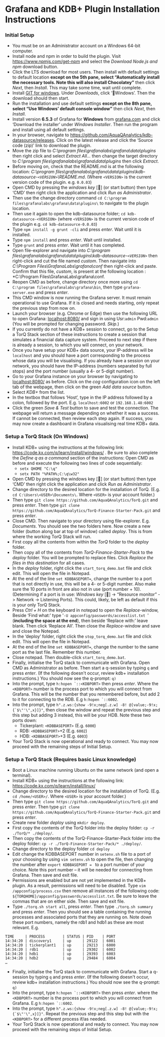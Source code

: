 # Grafana and KDB+ Plugin Installation Instructions

### Initial Setup

- You must be on an Administrator account on a Windows 64-bit computer.
- Install node and npm in order to build the plugin. Visit https://www.npmjs.com/get-npm and select the *Download Node.js and npm* download button.
- Click the LTS download for most users. Then install with default settings to default location **except on the 5th pane, select “Automatically install the necessary tools. Note this will also install Chocolatey”** then click *Next*, then *Install*. This may take some time, wait until complete.
- Install [GIT for windows](https://git-scm.com/downloads). Under *Downloads*, click ‘Windows’. Then the download should then start.
- Run the installation and use default settings **except on the 8th pane, select “Use Windows’ default console window”** then click *Next*, then *Install*.
- Install version **6.5.3** of Grafana for **Windows** from [grafana.com](https://grafana.com/grafana/download/6.5.3?platform=windows) and click ‘Download the installer’ under *Windows Installer*. Then run the program and install using all default settings. 
- In your browser, navigate to https://github.com/AquaQAnalytics/kdb-datasource/releases. Click on the latest release and click the ‘Source code (zip)’ link to download the plugin.
- Move the zip file to *C:\program files\grafanalabs\grafana\data\plugins* then right click and select *Extract All…* then change the target directory to *C:\program files\grafanalabs\grafana\data\plugins* then click *Extract*.
- Before moving on, check that the README.md is at the following location: *C:\program files\grafanalabs\grafana\data\plugins\kdb-datasource-`<VERSION>`\README.md*. (Where `<VERSION>` is the current version code of the plugin. e.g. `0.0.03`)
- Open CMD by pressing the *windows key* [] (or start button) then type ‘CMD’ then right click the application and click *Run as Administrator*.
- Then use the change directory command `cd C:\program files\grafanalabs\grafana\data\plugins\` to navigate to the plugin location. 
- Then use it again to open the kdb-datasource folder; `cd kdb-datasource-<VERSION>` (where `<VERSION>` is the current version code of the plugin e.g. `cd kdb-datasource-0.0.03`)
- Type `npm install -g grunt -cli` and press *enter*. Wait until it is installed.
- Type `npm install` and press *enter*. Wait until installed.
- Type `grunt` and press *enter*. Wait until it has completed.
- Open file-explorer and navigate into *C:\program files\grafanalabs\grafana\data\plugins\kdb-datasource-`<VERSION>`* then right-click and cut the file named *custom*. Then navigate into *C:\Program Files\GrafanaLabs\grafana\conf* then right-click and paste. Confirm that this file, *custom*, is present at the following location : *C:\Program Files\GrafanaLabs\grafana\conf\.
- Reopen CMD as before, change directory once more using `cd C:\program files\grafanalabs\grafana\bin`, then type `grafana-server.exe` and press *enter*.
- This CMD window is now running the Grafana server. It must remain operational to use Grafana. If it is closed and needs starting, only repeat the previous step from now on.
- Launch your browser (e.g. Chrome or Edge) then use the following URL to open Grafana: [localhost:8080/](localhost:8080/) and sign in using Usr:`admin` Pwd:`admin` (You will be prompted for changing password. *Skip*.)
- If you currently do not have a KDB+ session to connect, go to the Setup a TorQ Stack section of these instructions to create a session that simulates a financial data capture system. Proceed to next step if there is already a session, to which you will connect, on your network.
- Once you have setup your KDB+ data source, your IP-address will be `localhost` and you should have a port corresponding to the process whose data you will be visualising. If you already have a session on your network, you should have the IP-address (numbers separated by full stops) and the port number (usually a 4- or 5-digit number).
- Go to your Grafana instance on your browser by navigating to [localhost:8080/](localhost:8080/) as before. Click on the *cog* configuration icon on the left tab of the webpage, then click on the green *Add data source* button.
- Select *KDB+* from the list.
- In the textbox that follows ‘Host’, type in the IP address followed by a colon, followed by the port. E.g. `localhost:6002` or `192.168.1.48:6002`
- Click the green *Save & Test* button to save and test the connection. The webpage will return a message depending on whether it was a success. If cannot be connected, then review each step again. If success, you may now create a dashboard in Grafana visualising real time KDB+ data.

### Setup a TorQ Stack (On Windows)

- Install KDB+ using the instructions at the following link: https://code.kx.com/q/learn/install/windows/ . Be sure to also complete the *Define q as a command* section of the instructions: Open CMD as before and execute the following two lines of code sequentially:
  - `setx QHOME "C:\q"`
  - `setx PATH "%PATH%;C:\q\w32"`
- Open CMD by pressing the windows key [] (or start button) then type ‘CMD’ then right click the application and click *Run as Administrator*.
- Change directory to the desired location for the installation of TorQ. (E.g. `cd C:\Users\<USER>\Documents\`. Where `<USER>` is your account folder.)
- Then type `git clone https://github.com/AquaQAnalytics/TorQ.git` and press *enter*. Then type `git clone https://github.com/AquaQAnalytics/TorQ-Finance-Starter-Pack.git` and press *enter*.
- Close CMD. Then navigate to your directory using file-explorer. E.g. *Documents*. You should see the two folders here. Now create a new folder (button along bar at top of window) called *deploy*. This is from where the working TorQ Stack will run.
- First copy all the contents from within the *TorQ* folder to the *deploy* folder.
- Then copy all of the contents from *TorQ-Finance-Starter-Pack* to the *deploy* folder. You will be prompted to replace files. Click *Replace the files in this destination* for all cases.
- In the *deploy* folder, right click the `start_torq_demo.bat` file and click edit. This will open the file in Notepad.
- At the end of the line `set KDBBASEPORT=`, change the number to a port that is not directly in use, this will be a 4- or 5-digit number. Also make sure the 10 ports in front are also not in use (port number + 10). (Determining if a port is in use: *Windows key* [] -> “Resource monitor” -> Network -> Listening Ports). This could, likely, be left as default if this is your only TorQ Stack.
- Press *Ctrl + H* on the keyboard in notepad to open the *Replace*-window, Beside ‘Find what:’ type '`-U appconfig/passwords/accesslist.txt `' (**including the space at the end**), then beside ‘Replace with:’ leave blank. Then click ‘Replace All’. Then close the *Replace*-window and save and close the Notepad.
- In the ‘deploy’ folder, right click the `stop_torq_demo.bat` file and click edit. This will open the file in Notepad.
- At the end of the line `set KDBBASEPORT=`, change the number to the same port as the last file. Remember this number.
- Close notepad. Then double-click `start_torq_demo.bat`.
- Finally, initialise the TorQ stack to communicate with Grafana. Open CMD as Administrator as before. Then start a q-session by typing `q` and press *enter*. (If the following doesn't occur, review kdb+ installation instructions.) You should now see the q-prompt: `q)`
- Into the prompt, type ``h:hopen `::<KDBPORT>`` then press *enter*. Where the `<KDBPORT>` number is the process port to which you will connect from Grafana. This will be the number that you remembered before, but add 2 to it for connecting to the RDB. E.g ``h:hopen `::6002``.
- Into the prompt, type ``h".z.ws:{show -9!x;neg[.z.w] -8! @[value;-9!x;{`$\"'\",x}]}"``, then close the window and repeat the previous step and this step but adding 3 instead, this will be your HDB. Note these two ports down:
  - Tickerplant: `<KDBBASEPORT>` (E.g. `6000`)
  - RDB: `<KDBBASEPORT>`+2 (E.g. `6002`)
  - HDB: `<KDBBASEPORT>`+3 (E.g. `6003`)
- Your TorQ Stack is now operational and ready to connect. You may now proceed with the remaining steps of Initial Setup.

### Setup a TorQ Stack (Requires basic Linux knowledge)

- Boot a Linux machine running Ubuntu on the same network (and open a terminal).
- Install KDB+ using the instructions at the following link: https://code.kx.com/q/learn/install/linux/
- Change directory to the desired location for the installation of TorQ. (E.g. `cd /home/<USER>/`. Where `<USER>` is your account folder.) 
- Then type `git clone https://github.com/AquaQAnalytics/TorQ.git` and press *enter*. Then type `git clone https://github.com/AquaQAnalytics/TorQ-Finance-Starter-Pack.git` and press *enter*.
- Create new folder *deploy* using `mkdir deploy`.
- First copy the contents of the TorQ folder into the deploy folder: `cp -r ./TorQ/* ./deploy/`.
- Then copy the contents of the TorQ-Finance-Starter-Pack folder into the deploy folder: `cp -r ./TorQ-Finance-Starter-Pack/* ./deploy/`.
- Change directory to the deploy folder `cd deploy`
- Edit change the KDBBASEPORT number in `setenv.sh` file to a port of your choosing by using `vim setenv.sh` to open the file, then changing the number after `export KDBBASEPORT = ` to a port number of your choice. Note this port number – it will be needed for connecting from Grafana. Then save and exit file.
- Permissions are enabled but are not yet implemented in the KDB+ plugin. As a result, permissions will need to be disabled. Type `vim /appconfig/process.csv` then remove all instances of the following code: `${TORQHOME}/appconfig/passwords/accesslist.txt`. Be sure to leave the commas that are on either side. Then save and exit file.
- Type `./torq.sh start all`, press *enter*. Then type `./torq.sh summary` and press *enter*. Then you should see a table containing the running processes and associated ports that they are running on. Note down these port numbers, namely the rdb1 and hdb1 as these are most relevant. E.g.
```
TIME     | PROCESS        | STATUS | PID    | PORT
14:34:20 | discovery1     | up     | 29122  | 6001
14:34:20 | tickerplant1   | up     | 29213  | 6000
14:34:20 | rdb1           | up     | 29302  | 6002
14:34:20 | hdb1           | up     | 29393  | 6003
14:34:20 | hdb2           | up     | 29484  | 6004
…
```
- Finally, initialise the TorQ stack to communicate with Grafana. Start a q-session by typing `q` and press *enter*. (If the following doesn't occur, review kdb+ installation instructions.) You should now see the q-prompt: `q)`
- Into the prompt, type ``h:hopen `::<KDBPORT>`` then press *enter*. where the `<KDBPORT>` number is the process port to which you will connect from Grafana. E.g ``h:hopen `::6002``.
- Into the prompt, type ``h".z.ws:{show -9!x;neg[.z.w] -8! @[value;-9!x;{`$\"'\",x}]}"``. Repeat the previous step and this step but with the `<KDBPORT>` for a different process if/as needed.
- Your TorQ Stack is now operational and ready to connect. You may now proceed with the remaining steps of Initial Setup.
